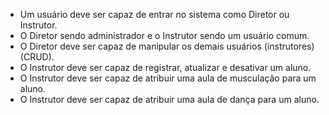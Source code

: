 - Um usuário deve ser capaz de entrar no sistema como Diretor ou Instrutor.
- O Diretor sendo administrador e o Instrutor sendo um usuário comum.
- O Diretor deve ser capaz de manipular os demais usuários (instrutores) (CRUD).
- O Instrutor deve ser capaz de registrar, atualizar e desativar um aluno.
- O Instrutor deve ser capaz de atribuir uma aula de musculação para um aluno.
- O Instrutor deve ser capaz de atribuir uma aula de dança para um aluno.